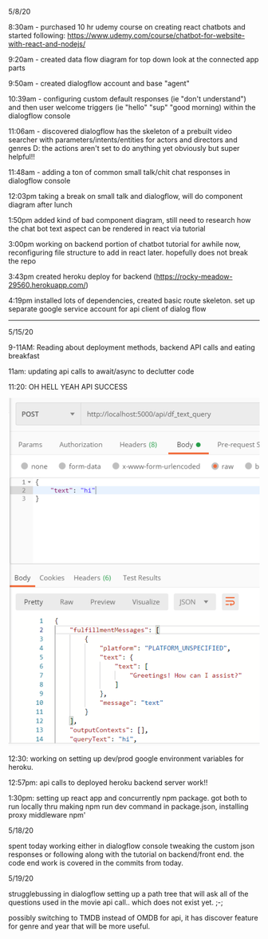 5/8/20

8:30am - purchased 10 hr udemy course on creating react chatbots and started following: https://www.udemy.com/course/chatbot-for-website-with-react-and-nodejs/

9:20am - created data flow diagram for top down look at the connected app parts

9:50am - created dialogflow account and base "agent"

10:39am - configuring custom default responses (ie "don't understand") and then user welcome triggers (ie "hello" "sup" "good morning) within the dialogflow console

11:06am - discovered dialogflow has the skeleton of a prebuilt video searcher with parameters/intents/entities for actors and directors and genres D: the actions aren't set to do anything yet obviously but super helpful!!

11:48am - adding a ton of common small talk/chit chat responses in dialogflow console

12:03pm taking a break on small talk and dialogflow, will do component diagram after lunch

1:50pm added kind of bad component diagram, still need to research how the chat bot text aspect can be rendered in react via tutorial

3:00pm working on backend portion of chatbot tutorial for awhile now, reconfiguring file structure to add in react later. hopefully does not break the repo

3:43pm created heroku deploy for backend (https://rocky-meadow-29560.herokuapp.com/)

4:19pm installed lots of dependencies, created basic route skeleton. set up separate google service account for api client of dialog flow


------
 
 5/15/20

 9-11AM: Reading about deployment methods, backend API calls and eating breakfast

 11am: updating api calls to await/async to declutter code

 11:20: OH HELL YEAH API SUCCESS  

![API success](public/img/liftoff.PNG)  


12:30: working on setting up dev/prod google environment variables for heroku.

12:57pm: api calls to deployed heroku backend server work!!

1:30pm: setting up react app and concurrently npm package. got both to run locally thru making npm run dev command in package.json, installing proxy middleware npm'


5/18/20

spent today working either in dialogflow console tweaking the custom json responses or following along with the tutorial on backend/front end. the code end work is covered in the commits from today.

5/19/20

strugglebussing in dialogflow setting up a path tree that will ask all of the questions used in the movie api call.. which does not exist yet. ;-;

possibly switching to TMDB instead of OMDB for api, it has discover feature for genre and year that will be more useful.